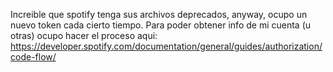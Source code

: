 Increible que spotify tenga sus archivos deprecados, anyway, ocupo un nuevo token cada cierto tiempo.
Para poder obtener info de mi cuenta (u otras) ocupo hacer el proceso aqui:
https://developer.spotify.com/documentation/general/guides/authorization/code-flow/
